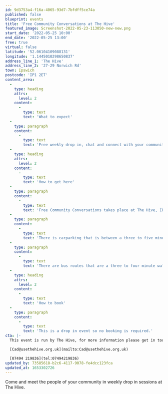 ```yaml
---
id: 9d3753a4-f16a-4065-93d7-7bfdff5ce74a
published: false
blueprint: events
title: 'Free Community Conversations at The Hive'
featured_image: Screenshot-2022-05-23-113050-new-new.png
start_date: '2022-05-25 10:00'
end_date: '2022-05-25 13:00'
free: true
virtual: false
latitude: '52.06104109088131'
longitude: '1.1445010298650837'
address_line_1: 'The Hive'
address_line_2: '27-29 Norwich Rd'
town: Ipswich
postcode: 'IP1 2ET'
content_area:
  -
    type: heading
    attrs:
      level: 2
    content:
      -
        type: text
        text: 'What to expect'
  -
    type: paragraph
    content:
      -
        type: text
        text: 'Free weekly drop in, chat and connect with your community. Find out new things in your neighbourhood and town.'
  -
    type: heading
    attrs:
      level: 2
    content:
      -
        type: text
        text: 'How to get here'
  -
    type: paragraph
    content:
      -
        type: text
        text: 'Free Community Conversations takes place at The Hive, IP1 2ET.'
  -
    type: paragraph
    content:
      -
        type: text
        text: 'There is carparking that is between a three to five minute walk from the venue.'
  -
    type: paragraph
    content:
      -
        type: text
        text: 'There are bus routes that are a three to four minute walk from the venue.'
  -
    type: heading
    attrs:
      level: 2
    content:
      -
        type: text
        text: 'How to book'
  -
    type: paragraph
    content:
      -
        type: text
        text: 'This is a drop in event so no booking is required.'
cta: |-
  This event is run by The Hive, for more information please get in touch via:

  [Cad@usethehive.org.uk](mailto:Cad@usethehive.org.uk)

  [07494 219836](tel:07494219836)
updated_by: 73585618-b2c6-4117-9078-fe4dcc123fca
updated_at: 1653302726
---
```

Come and meet the people of your community in weekly drop in sessions at The Hive.